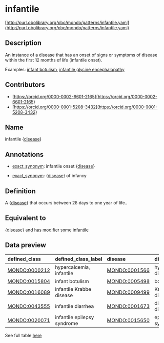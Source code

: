 # infantile 

[http://purl.obolibrary.org/obo/mondo/patterns/infantile.yaml](http://purl.obolibrary.org/obo/mondo/patterns/infantile.yaml)
## Description 

An instance of a disease that has an onset of signs or symptoms of disease within the first 12 months of life (infantile onset).

Examples: [infant botulism](http://purl.obolibrary.org/obo/MONDO_0015804), [infantile glycine encephalopathy](http://purl.obolibrary.org/obo/MONDO_0017354)
## Contributors 
* [https://orcid.org/0000-0002-6601-2165](https://orcid.org/0000-0002-6601-2165) 
* [https://orcid.org/0000-0001-5208-3432](https://orcid.org/0000-0001-5208-3432) 
## Name 

infantile {[disease](http://purl.obolibrary.org/obo/MONDO_0000001)}

## Annotations 

* [exact_synonym](http://www.geneontology.org/formats/oboInOwl#hasExactSynonym): infantile onset {[disease](http://purl.obolibrary.org/obo/MONDO_0000001)}

* [exact_synonym](http://www.geneontology.org/formats/oboInOwl#hasExactSynonym): {[disease](http://purl.obolibrary.org/obo/MONDO_0000001)} of infancy

## Definition 

A {[disease](http://purl.obolibrary.org/obo/MONDO_0000001)} that occurs between 28 days to one year of life..

## Equivalent to 

{[disease](http://purl.obolibrary.org/obo/MONDO_0000001)} and [has modifier](http://purl.obolibrary.org/obo/RO_0002573) some [infantile](http://purl.obolibrary.org/obo/HP_0003593)

## Data preview 
| defined_class                                | defined_class_label         | disease                                      | disease_label         |
|:---------------------------------------------|:----------------------------|:---------------------------------------------|:----------------------|
| [MONDO:0000212](http://purl.obolibrary.org/obo/MONDO_0000212) | hypercalcemia, infantile    | [MONDO:0001566](http://purl.obolibrary.org/obo/MONDO_0001566) | hypercalcemia disease |
| [MONDO:0015804](http://purl.obolibrary.org/obo/MONDO_0015804) | infant botulism             | [MONDO:0005498](http://purl.obolibrary.org/obo/MONDO_0005498) | botulism              |
| [MONDO:0016089](http://purl.obolibrary.org/obo/MONDO_0016089) | infantile Krabbe disease    | [MONDO:0009499](http://purl.obolibrary.org/obo/MONDO_0009499) | Krabbe disease        |
| [MONDO:0043555](http://purl.obolibrary.org/obo/MONDO_0043555) | infantile diarrhea          | [MONDO:0001673](http://purl.obolibrary.org/obo/MONDO_0001673) | diarrheal disease     |
| [MONDO:0020071](http://purl.obolibrary.org/obo/MONDO_0020071) | infantile epilepsy syndrome | [MONDO:0015650](http://purl.obolibrary.org/obo/MONDO_0015650) | epilepsy syndrome     |

See full table [here](https://github.com/monarch-initiative/mondo/blob/master/src/patterns/data/matches/infantile.tsv) 
